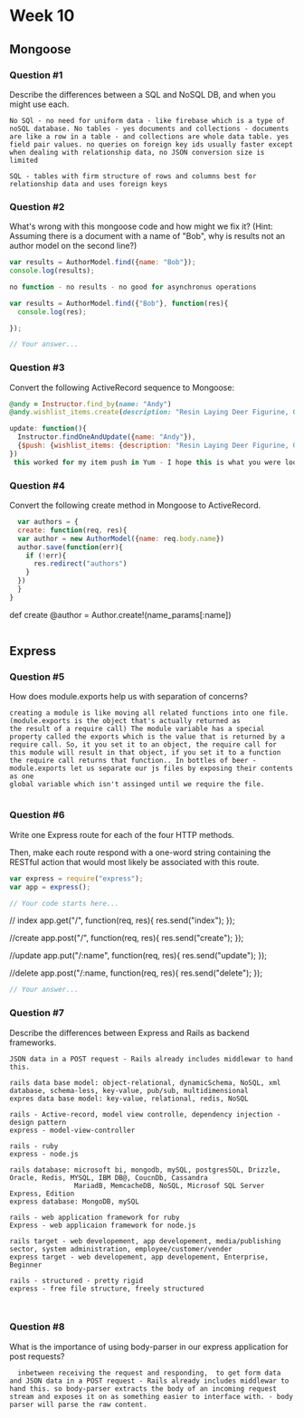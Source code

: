 # Week 10

## Mongoose

### Question #1

Describe the differences between a SQL and NoSQL DB, and when you might use each.

```text
No SQl - no need for uniform data - like firebase which is a type of noSQL database. No tables - yes documents and collections - documents are like a row in a table - and collections are whole data table. yes field pair values. no queries on foreign key ids usually faster except when dealing with relationship data, no JSON conversion size is limited

SQL - tables with firm structure of rows and columns best for relationship data and uses foreign keys

```

### Question #2

What's wrong with this mongoose code and how might we fix it?
(Hint: Assuming there is a document with a name of "Bob", why is results not an author model on the second line?)

```js
var results = AuthorModel.find({name: "Bob"});
console.log(results);

no function - no results - no good for asynchronus operations

var results = AuthorModel.find({"Bob"}, function(res){
  console.log(res);

});
```

```js
// Your answer...
```

### Question #3

Convert the following ActiveRecord sequence to Mongoose:

```rb
@andy = Instructor.find_by(name: "Andy")
@andy.wishlist_items.create(description: "Resin Laying Deer Figurine, Gold")
```

```js
update: function(){
  Instructor.findOneAndUpdate({name: "Andy"}),
  {$push: {wishlist_items: {description: "Resin Laying Deer Figurine, Gold"}}, {new:true}
})
 this worked for my item push in Yum - I hope this is what you were looking for.
```

### Question #4

Convert the following create method in Mongoose to ActiveRecord.

```js
  var authors = {
  create: function(req, res){
  var author = new AuthorModel({name: req.body.name})
  author.save(function(err){
    if (!err){
      res.redirect("authors")
    }
  })
  }  
}
```
def create
 @author = Author.create!(name_params[:name])
```rb

```
## Express

### Question #5

How does module.exports help us with separation of concerns?

```Separation of concerns is the idea that each module or layer in an application should only be responsible for one thing.
creating a module is like moving all related functions into one file. (module.exports is the object that's actually returned as
the result of a require call) The module variable has a special property called the exports which is the value that is returned by a require call. So, it you set it to an object, the require call for this module will result in that object, if you set it to a function the require call returns that function.. In bottles of beer - module.exports let us separate our js files by exposing their contents as one
global variable which isn't assinged until we require the file.


```

### Question #6

Write one Express route for each of the four HTTP methods.

Then, make each route respond with a one-word string containing the RESTful action that would most likely be associated with this route.

```js
var express = require("express");
var app = express();

// Your code starts here...

```
// index
app.get("/", function(req, res){
    res.send("index");
});

//create
app.post("/", function(req, res){
  res.send("create");
});

//update
app.put("/:name", function(req, res){
  res.send("update");
});


//delete
app.post("/:name, function(req, res){
  res.send("delete");
});
```js
// Your answer...
```
### Question #7

Describe the differences between Express and Rails as backend frameworks.

```Express doesn't handle information posted from HTML forms you need to manually install middleware to get form data and
JSON data in a POST request - Rails already includes middlewar to hand this.

rails data base model: object-relational, dynamicSchema, NoSQL, xml database, schema-less, key-value, pub/sub, multidimensional
expres data base model: key-value, relational, redis, NoSQL

rails - Active-record, model view controlle, dependency injection - design pattern
express - model-view-controller

rails - ruby
express - node.js

rails database: microsoft bi, mongodb, mySQL, postgresSQL, Drizzle, Oracle, Redis, MYSQL, IBM DB@, CoucnDb, Cassandra
                MariadB, MemcacheDB, NoSQL, Microsof SQL Server Express, Edition
express database: MongoDB, mySQL

rails - web application framework for ruby
Express - web applicaion framework for node.js

rails target - web developement, app developement, media/publishing sector, system administration, employee/customer/vender
express target - web developement, app developement, Enterprise, Beginner

rails - structured - pretty rigid
express - free file structure, freely structured



```

### Question #8

What is the importance of using body-parser in our express application for post requests?

```Express doesn't handle information posted from HTML forms you need to manually install middleware, code that runs  
  inbetween receiving the request and responding,  to get form data and JSON data in a POST request - Rails already includes middlewar to hand this. so body-parser extracts the body of an incoming request stream and exposes it on as something easier to interface with. - body parser will parse the raw content.

```

